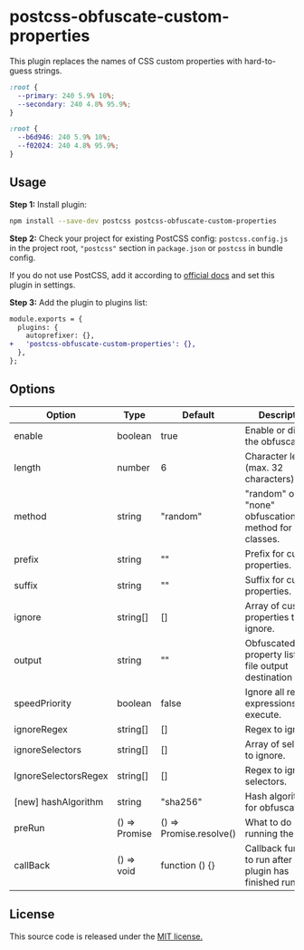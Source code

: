 # postcss-obfuscate-custom-properties

This plugin replaces the names of CSS custom properties with hard-to-guess strings.

```css
:root {
  --primary: 240 5.9% 10%;
  --secondary: 240 4.8% 95.9%;
}
```

```css
:root {
  --b6d946: 240 5.9% 10%;
  --f02024: 240 4.8% 95.9%;
}
```

## Usage

**Step 1:** Install plugin:

```bash
npm install --save-dev postcss postcss-obfuscate-custom-properties
```

**Step 2:** Check your project for existing PostCSS config: `postcss.config.js`
in the project root, `"postcss"` section in `package.json`
or `postcss` in bundle config.

If you do not use PostCSS, add it according to [official docs]
and set this plugin in settings.

**Step 3:** Add the plugin to plugins list:

```diff
module.exports = {
  plugins: {
    autoprefixer: {},
+   'postcss-obfuscate-custom-properties': {},
  },
};
```

## Options

| Option               | Type                | Default                 | Description                                                    |
| -------------------- | ------------------- | ----------------------- | -------------------------------------------------------------- |
| enable               | boolean             | true                    | Enable or disable the obfuscation.                             |
| length               | number              | 6                       | Character length (max. 32 characters)length.                   |
| method               | string              | "random"                | "random" or "none" obfuscation method for classes.             |
| prefix               | string              | ""                      | Prefix for custom properties.                                  |
| suffix               | string              | ""                      | Suffix for custom properties.                                  |
| ignore               | string[]            | []                      | Array of custom properties to ignore.                          |
| output               | string              | ""                      | Obfuscated property list json file output destination          |
| speedPriority        | boolean             | false                   | Ignore all regular expressions and execute.                    |
| ignoreRegex          | string[]            | []                      | Regex to ignore.                                               |
| ignoreSelectors      | string[]            | []                      | Array of selectors to ignore.                                  |
| IgnoreSelectorsRegex | string[]            | []                      | Regex to ignore selectors.                                     |
| [new] hashAlgorithm  | string              | "sha256"                | Hash algorithm for obfuscation.                                |
| preRun               | () => Promise<void> | () => Promise.resolve() | What to do before running the plugin                           |
| callBack             | () => void          | function () {}          | Callback function to run after the plugin has finished running |

## License

This source code is released under the [MIT license.]

[MIT license.]: https://opensource.org/licenses/MIT
[official docs]: https://github.com/postcss/postcss#usage
